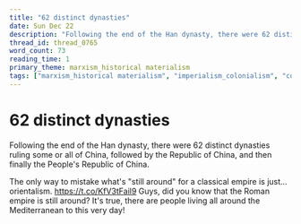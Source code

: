 ```yaml
---
title: "62 distinct dynasties"
date: Sun Dec 22
description: "Following the end of the Han dynasty, there were 62 distinct dynasties ruling some or all of China, followed by the Republic of China, and then finally the..."
thread_id: thread_0765
word_count: 73
reading_time: 1
primary_theme: marxism_historical materialism
tags: ["marxism_historical materialism", "imperialism_colonialism", "covid_public health politics"]
---
```


# 62 distinct dynasties

Following the end of the Han dynasty, there were 62 distinct dynasties ruling some or all of China, followed by the Republic of China, and then finally the People's Republic of China.

The only way to mistake what's "still around" for a classical empire is just... orientalism. https://t.co/KfV3tFail9 Guys, did you know that the Roman empire is still around? It's true, there are people living all around the Mediterranean to this very day!
